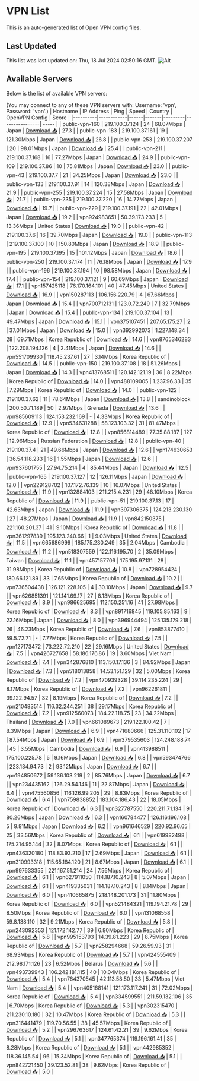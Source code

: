 # VPN List

This is an auto-generated list of Open VPN config files.

## Last Updated

This list was last updated on: Thu, 18 Jul 2024 02:50:16 GMT.
![Alt](https://repobeats.axiom.co/api/embed/186b98318ef1479477931607c1ad7d823f12451f.svg "Repobeats analytics image")

## Available Servers

Below is the list of available VPN servers:

(You may connect to any of these VPN servers with: Username: 'vpn', Password: 'vpn'.)
| Hostname | IP Address | Ping | Speed | Country | OpenVPN Config | Score |
|----------|------------|------|-------|---------|----------------| ----- |
| public-vpn-160 | 219.100.37.124 | 24 | 68.07Mbps | Japan | [Download 📥](./configs/server_0_JP.ovpn) | 27.3 |
| public-vpn-183 | 219.100.37.161 | 19 | 121.30Mbps | Japan | [Download 📥](./configs/server_1_JP.ovpn) | 26.8 |
| public-vpn-253 | 219.100.37.207 | 20 | 98.01Mbps | Japan | [Download 📥](./configs/server_2_JP.ovpn) | 25.4 |
| public-vpn-211 | 219.100.37.168 | 16 | 77.27Mbps | Japan | [Download 📥](./configs/server_3_JP.ovpn) | 24.9 |
| public-vpn-109 | 219.100.37.86 | 10 | 75.81Mbps | Japan | [Download 📥](./configs/server_4_JP.ovpn) | 23.0 |
| public-vpn-43 | 219.100.37.7 | 21 | 34.25Mbps | Japan | [Download 📥](./configs/server_5_JP.ovpn) | 23.0 |
| public-vpn-133 | 219.100.37.91 | 14 | 120.38Mbps | Japan | [Download 📥](./configs/server_6_JP.ovpn) | 21.9 |
| public-vpn-255 | 219.100.37.224 | 15 | 27.58Mbps | Japan | [Download 📥](./configs/server_7_JP.ovpn) | 21.7 |
| public-vpn-235 | 219.100.37.220 | 16 | 14.77Mbps | Japan | [Download 📥](./configs/server_8_JP.ovpn) | 19.7 |
| public-vpn-229 | 219.100.37.191 | 22 | 42.01Mbps | Japan | [Download 📥](./configs/server_9_JP.ovpn) | 19.2 |
| vpn924983651 | 50.39.173.233 | 5 | 13.36Mbps | United States | [Download 📥](./configs/server_10_US.ovpn) | 19.0 |
| public-vpn-42 | 219.100.37.6 | 16 | 39.70Mbps | Japan | [Download 📥](./configs/server_11_JP.ovpn) | 19.0 |
| public-vpn-113 | 219.100.37.100 | 10 | 150.80Mbps | Japan | [Download 📥](./configs/server_12_JP.ovpn) | 18.9 |
| public-vpn-195 | 219.100.37.195 | 15 | 101.12Mbps | Japan | [Download 📥](./configs/server_13_JP.ovpn) | 18.6 |
| public-vpn-250 | 219.100.37.174 | 11 | 76.18Mbps | Japan | [Download 📥](./configs/server_14_JP.ovpn) | 17.9 |
| public-vpn-196 | 219.100.37.194 | 10 | 98.58Mbps | Japan | [Download 📥](./configs/server_15_JP.ovpn) | 17.4 |
| public-vpn-154 | 219.100.37.121 | 9 | 60.69Mbps | Japan | [Download 📥](./configs/server_16_JP.ovpn) | 17.1 |
| vpn157425118 | 76.170.164.101 | 40 | 47.45Mbps | United States | [Download 📥](./configs/server_17_US.ovpn) | 16.9 |
| vpn150287113 | 106.156.220.79 | 4 | 67.66Mbps | Japan | [Download 📥](./configs/server_18_JP.ovpn) | 15.4 |
| vpn700712131 | 123.0.72.249 | 7 | 32.79Mbps | Japan | [Download 📥](./configs/server_19_JP.ovpn) | 15.4 |
| public-vpn-134 | 219.100.37.104 | 13 | 49.47Mbps | Japan | [Download 📥](./configs/server_20_JP.ovpn) | 15.1 |
| vpn375107451 | 207.65.175.27 | 2 | 37.01Mbps | Japan | [Download 📥](./configs/server_21_JP.ovpn) | 15.0 |
| vpn392992073 | 1.227.148.34 | 28 | 69.71Mbps | Korea Republic of | [Download 📥](./configs/server_22_KR.ovpn) | 14.6 |
| vpn8765346283 | 122.208.194.126 | 4 | 2.41Mbps | Japan | [Download 📥](./configs/server_23_JP.ovpn) | 14.6 |
| vpn551709930 | 118.45.237.61 | 27 | 3.14Mbps | Korea Republic of | [Download 📥](./configs/server_24_KR.ovpn) | 14.5 |
| public-vpn-150 | 219.100.37.108 | 18 | 51.26Mbps | Japan | [Download 📥](./configs/server_25_JP.ovpn) | 14.3 |
| vpn413768511 | 120.142.121.19 | 36 | 8.22Mbps | Korea Republic of | [Download 📥](./configs/server_26_KR.ovpn) | 14.0 |
| vpn488109005 | 1.237.96.33 | 35 | 7.29Mbps | Korea Republic of | [Download 📥](./configs/server_27_KR.ovpn) | 14.0 |
| public-vpn-122 | 219.100.37.62 | 11 | 78.64Mbps | Japan | [Download 📥](./configs/server_28_JP.ovpn) | 13.8 |
| sandinoblock | 200.50.71.189 | 50 | 2.97Mbps | Grenada | [Download 📥](./configs/server_29_GD.ovpn) | 13.6 |
| vpn985609113 | 124.153.232.169 | - | 4.33Mbps | Korea Republic of | [Download 📥](./configs/server_30_KR.ovpn) | 12.9 |
| vpn534631288 | 58.123.103.32 | 31 | 81.47Mbps | Korea Republic of | [Download 📥](./configs/server_31_KR.ovpn) | 12.8 |
| vpn856814489 | 77.35.88.187 | 127 | 12.96Mbps | Russian Federation | [Download 📥](./configs/server_32_RU.ovpn) | 12.8 |
| public-vpn-40 | 219.100.37.4 | 21 | 49.66Mbps | Japan | [Download 📥](./configs/server_33_JP.ovpn) | 12.6 |
| vpn174630653 | 36.54.118.233 | 16 | 1.55Mbps | Japan | [Download 📥](./configs/server_34_JP.ovpn) | 12.6 |
| vpn937601755 | 27.94.75.214 | 4 | 85.44Mbps | Japan | [Download 📥](./configs/server_35_JP.ovpn) | 12.5 |
| public-vpn-165 | 219.100.37.127 | 12 | 126.11Mbps | Japan | [Download 📥](./configs/server_36_JP.ovpn) | 12.0 |
| vpn229128702 | 107.172.76.139 | 10 | 16.07Mbps | United States | [Download 📥](./configs/server_37_US.ovpn) | 11.9 |
| vpn132884103 | 211.215.4.231 | 29 | 48.10Mbps | Korea Republic of | [Download 📥](./configs/server_38_KR.ovpn) | 11.9 |
| public-vpn-51 | 219.100.37.13 | 17 | 42.63Mbps | Japan | [Download 📥](./configs/server_39_JP.ovpn) | 11.9 |
| vpn397306375 | 124.213.230.130 | 27 | 48.27Mbps | Japan | [Download 📥](./configs/server_40_JP.ovpn) | 11.9 |
| vpn842150375 | 221.160.201.37 | 41 | 9.10Mbps | Korea Republic of | [Download 📥](./configs/server_41_KR.ovpn) | 11.8 |
| vpn361297839 | 195.123.240.66 | 1 | 9.03Mbps | United States | [Download 📥](./configs/server_42_US.ovpn) | 11.5 |
| vpn665686999 | 185.175.230.249 | 35 | 2.04Mbps | Cambodia | [Download 📥](./configs/server_43_KH.ovpn) | 11.2 |
| vpn518307559 | 122.116.195.70 | 2 | 35.09Mbps | Taiwan | [Download 📥](./configs/server_44_TW.ovpn) | 11.1 |
| vpn457157706 | 175.195.97.131 | 28 | 31.98Mbps | Korea Republic of | [Download 📥](./configs/server_45_KR.ovpn) | 10.8 |
| vpn728954424 | 180.66.121.89 | 33 | 7.65Mbps | Korea Republic of | [Download 📥](./configs/server_46_KR.ovpn) | 10.2 |
| vpn736504438 | 126.121.228.105 | 4 | 30.10Mbps | Japan | [Download 📥](./configs/server_47_JP.ovpn) | 9.7 |
| vpn626851391 | 121.141.69.17 | 27 | 8.13Mbps | Korea Republic of | [Download 📥](./configs/server_48_KR.ovpn) | 8.9 |
| vpn986625695 | 112.150.251.16 | 41 | 27.98Mbps | Korea Republic of | [Download 📥](./configs/server_49_KR.ovpn) | 8.3 |
| vpn891716845 | 119.105.85.163 | 9 | 22.16Mbps | Japan | [Download 📥](./configs/server_50_JP.ovpn) | 8.0 |
| vpn396944494 | 125.135.179.218 | 26 | 46.23Mbps | Korea Republic of | [Download 📥](./configs/server_51_KR.ovpn) | 7.6 |
| vpn853877410 | 59.5.72.71 | - | 7.77Mbps | Korea Republic of | [Download 📥](./configs/server_52_KR.ovpn) | 7.5 |
| vpn127173472 | 73.222.72.210 | 22 | 29.16Mbps | United States | [Download 📥](./configs/server_53_US.ovpn) | 7.5 |
| vpn426727658 | 58.186.176.86 | 19 | 3.60Mbps | Viet Nam | [Download 📥](./configs/server_54_VN.ovpn) | 7.4 |
| vpn342876810 | 113.150.17.136 | 3 | 84.92Mbps | Japan | [Download 📥](./configs/server_55_JP.ovpn) | 7.3 |
| vpn518013858 | 14.53.151.129 | 32 | 5.00Mbps | Korea Republic of | [Download 📥](./configs/server_56_KR.ovpn) | 7.2 |
| vpn470939328 | 39.114.235.224 | 29 | 8.17Mbps | Korea Republic of | [Download 📥](./configs/server_57_KR.ovpn) | 7.2 |
| vpn962261811 | 39.122.94.57 | 32 | 8.19Mbps | Korea Republic of | [Download 📥](./configs/server_58_KR.ovpn) | 7.2 |
| vpn210483514 | 116.32.244.251 | 38 | 29.17Mbps | Korea Republic of | [Download 📥](./configs/server_59_KR.ovpn) | 7.2 |
| vpn912560073 | 184.22.118.75 | 23 | 34.22Mbps | Thailand | [Download 📥](./configs/server_60_TH.ovpn) | 7.0 |
| vpn661089673 | 219.122.100.42 | 7 | 8.39Mbps | Japan | [Download 📥](./configs/server_61_JP.ovpn) | 6.9 |
| vpn471680666 | 125.31.110.102 | 17 | 87.54Mbps | Japan | [Download 📥](./configs/server_62_JP.ovpn) | 6.9 |
| vpn379535603 | 124.248.188.74 | 45 | 3.55Mbps | Cambodia | [Download 📥](./configs/server_63_KH.ovpn) | 6.9 |
| vpn413988511 | 175.100.225.78 | 5 | 9.16Mbps | Japan | [Download 📥](./configs/server_64_JP.ovpn) | 6.8 |
| vpn593474766 | 223.134.94.73 | 2 | 93.12Mbps | Japan | [Download 📥](./configs/server_65_JP.ovpn) | 6.7 |
| vpn194850672 | 59.136.103.219 | 2 | 85.76Mbps | Japan | [Download 📥](./configs/server_66_JP.ovpn) | 6.7 |
| vpn234435162 | 126.29.54.146 | 11 | 22.87Mbps | Japan | [Download 📥](./configs/server_67_JP.ovpn) | 6.4 |
| vpn475560856 | 116.126.99.205 | 29 | 8.83Mbps | Korea Republic of | [Download 📥](./configs/server_68_KR.ovpn) | 6.4 |
| vpn759838852 | 183.104.186.43 | 22 | 18.05Mbps | Korea Republic of | [Download 📥](./configs/server_69_KR.ovpn) | 6.3 |
| vpn327787550 | 220.211.71.134 | 9 | 80.26Mbps | Japan | [Download 📥](./configs/server_70_JP.ovpn) | 6.3 |
| vpn160784477 | 126.116.196.108 | 5 | 9.81Mbps | Japan | [Download 📥](./configs/server_71_JP.ovpn) | 6.2 |
| vpn961646529 | 220.92.96.65 | 25 | 33.56Mbps | Korea Republic of | [Download 📥](./configs/server_72_KR.ovpn) | 6.1 |
| vpn619982498 | 175.214.95.144 | 32 | 8.07Mbps | Korea Republic of | [Download 📥](./configs/server_73_KR.ovpn) | 6.1 |
| vpn436320180 | 118.83.93.210 | 17 | 2.69Mbps | Japan | [Download 📥](./configs/server_74_JP.ovpn) | 6.1 |
| vpn310993318 | 115.65.184.120 | 21 | 8.67Mbps | Japan | [Download 📥](./configs/server_75_JP.ovpn) | 6.1 |
| vpn997633355 | 221.167.51.214 | 24 | 7.56Mbps | Korea Republic of | [Download 📥](./configs/server_76_KR.ovpn) | 6.1 |
| vpn627911050 | 114.187.10.243 | 8 | 5.07Mbps | Japan | [Download 📥](./configs/server_77_JP.ovpn) | 6.1 |
| vpn419335031 | 114.187.10.243 | 8 | 8.14Mbps | Japan | [Download 📥](./configs/server_78_JP.ovpn) | 6.0 |
| vpn410665875 | 218.148.201.173 | 31 | 11.80Mbps | Korea Republic of | [Download 📥](./configs/server_79_KR.ovpn) | 6.0 |
| vpn521484321 | 119.194.21.78 | 29 | 8.50Mbps | Korea Republic of | [Download 📥](./configs/server_80_KR.ovpn) | 6.0 |
| vpn131068558 | 59.8.138.110 | 32 | 9.21Mbps | Korea Republic of | [Download 📥](./configs/server_81_KR.ovpn) | 5.8 |
| vpn243092353 | 121.172.142.77 | 39 | 6.80Mbps | Korea Republic of | [Download 📥](./configs/server_82_KR.ovpn) | 5.8 |
| vpn995153793 | 14.39.81.223 | 29 | 8.75Mbps | Korea Republic of | [Download 📥](./configs/server_83_KR.ovpn) | 5.7 |
| vpn258294668 | 59.26.59.93 | 31 | 68.93Mbps | Korea Republic of | [Download 📥](./configs/server_84_KR.ovpn) | 5.7 |
| vpn424555409 | 212.98.171.126 | 23 | 6.52Mbps | Belarus | [Download 📥](./configs/server_85_BY.ovpn) | 5.6 |
| vpn493739943 | 106.242.181.115 | 40 | 10.04Mbps | Korea Republic of | [Download 📥](./configs/server_86_KR.ovpn) | 5.4 |
| vpn764370545 | 42.113.58.50 | 33 | 5.47Mbps | Viet Nam | [Download 📥](./configs/server_87_VN.ovpn) | 5.4 |
| vpn405168141 | 121.173.117.241 | 31 | 72.02Mbps | Korea Republic of | [Download 📥](./configs/server_88_KR.ovpn) | 5.4 |
| vpn334599551 | 211.59.132.106 | 35 | 6.70Mbps | Korea Republic of | [Download 📥](./configs/server_89_KR.ovpn) | 5.3 |
| vpn302315470 | 211.230.10.180 | 32 | 10.47Mbps | Korea Republic of | [Download 📥](./configs/server_90_KR.ovpn) | 5.3 |
| vpn316441479 | 119.70.56.55 | 38 | 45.57Mbps | Korea Republic of | [Download 📥](./configs/server_91_KR.ovpn) | 5.2 |
| vpn296763617 | 124.61.42.21 | 39 | 9.62Mbps | Korea Republic of | [Download 📥](./configs/server_92_KR.ovpn) | 5.1 |
| vpn347765374 | 119.196.161.41 | 35 | 8.28Mbps | Korea Republic of | [Download 📥](./configs/server_93_KR.ovpn) | 5.1 |
| vpn442985352 | 118.36.145.54 | 96 | 15.34Mbps | Korea Republic of | [Download 📥](./configs/server_94_KR.ovpn) | 5.1 |
| vpn842721450 | 39.123.52.81 | 38 | 9.62Mbps | Korea Republic of | [Download 📥](./configs/server_95_KR.ovpn) | 5.0 |
